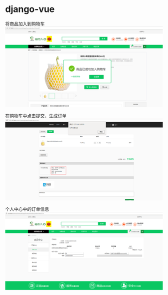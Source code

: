# django-vue
将商品加入到购物车
![image](https://github.com/peng-python/vue-django/blob/master/image/add_cart.png)

在购物车中点击提交，生成订单
![image](https://github.com/peng-python/vue-django/blob/master/image/cart.png)

个人中心中的订单信息
![image](https://github.com/peng-python/vue-django/blob/master/image/order2.png)
